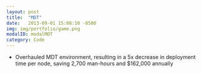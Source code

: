 ```yaml
---
layout: post
title:  "MDT"
date:   2013-09-01 15:08:10 -0500
img: img/portfolio/game.png
modalID: modalMDT
category: Code
---
```

- Overhauled MDT environment, resulting in a 5x decrease in deployment time per node, saving 2,700 man-hours and $162,000 annually
